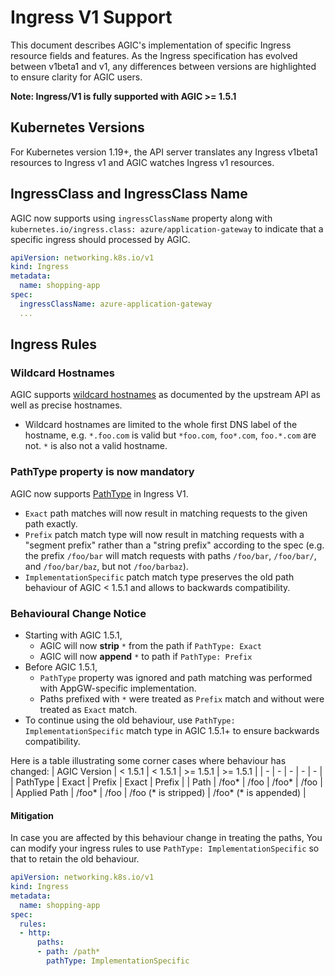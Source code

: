 # Ingress V1 Support

This document describes AGIC's implementation of specific Ingress resource fields and features.
As the Ingress specification has evolved between v1beta1 and v1, any differences between versions are highlighted to ensure clarity for AGIC users.

**Note: Ingress/V1 is fully supported with AGIC >= 1.5.1**

## Kubernetes Versions
For Kubernetes version 1.19+, the API server translates any Ingress v1beta1 resources to Ingress v1 and AGIC watches Ingress v1 resources.

## IngressClass and IngressClass Name

AGIC now supports using `ingressClassName` property along with `kubernetes.io/ingress.class: azure/application-gateway` to indicate that a specific ingress should processed by AGIC.

```yaml
apiVersion: networking.k8s.io/v1
kind: Ingress
metadata:
  name: shopping-app
spec:
  ingressClassName: azure-application-gateway
  ...
```

## Ingress Rules

### Wildcard Hostnames
AGIC supports [wildcard hostnames](https://kubernetes.io/docs/concepts/services-networking/ingress/#hostname-wildcards) as documented by the upstream API as well as precise hostnames.
* Wildcard hostnames are limited to the whole first DNS label of the hostname, e.g. `*.foo.com` is valid but `*foo.com`, `foo*.com`, `foo.*.com` are not.
`*` is also not a valid hostname.

### PathType property is now mandatory

AGIC now supports [PathType](https://kubernetes.io/docs/concepts/services-networking/ingress/#path-types) in Ingress V1.
* `Exact` path matches will now result in matching requests to the given path exactly.
* `Prefix` patch match type will now result in matching requests with a "segment prefix" rather than a "string prefix" according to the spec (e.g. the prefix `/foo/bar` will match requests with paths `/foo/bar`, `/foo/bar/`, and `/foo/bar/baz`, but not `/foo/barbaz`).
* `ImplementationSpecific` patch match type preserves the old path behaviour of AGIC < 1.5.1 and allows to backwards compatibility.

### Behavioural Change Notice
* Starting with AGIC 1.5.1,
  * AGIC will now **strip** `*` from the path if `PathType: Exact`
  * AGIC will now **append** `*` to path if `PathType: Prefix`
* Before AGIC 1.5.1,
  * `PathType` property was ignored and path matching was performed with AppGW-specific implementation.
  * Paths prefixed with `*` were treated as `Prefix` match and without were treated as `Exact` match.
* To continue using the old behaviour, use `PathType: ImplementationSpecific` match type in AGIC 1.5.1+ to ensure backwards compatibility.

Here is a table illustrating some corner cases where behaviour has changed:
| AGIC Version | < 1.5.1 | < 1.5.1 | >= 1.5.1 | >= 1.5.1 |
| - | - | - | - | - |
| PathType | Exact | Prefix | Exact | Prefix |
| Path | /foo* | /foo | /foo* | /foo |
| Applied Path | /foo* | /foo | /foo (* is stripped) | /foo* (* is appended) |

#### Mitigation
In case you are affected by this behaviour change in treating the paths, You can modify your ingress rules to use `PathType: ImplementationSpecific` so that to retain the old behaviour.

```yaml
apiVersion: networking.k8s.io/v1
kind: Ingress
metadata:
  name: shopping-app
spec:
  rules:
  - http:
      paths:
      - path: /path*
        pathType: ImplementationSpecific
```